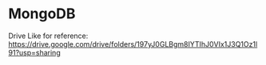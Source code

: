 # MongoDB

Drive Like for reference: https://drive.google.com/drive/folders/197yJ0GLBgm8IYTIhJ0VIx1J3Q1Oz1l91?usp=sharing 
